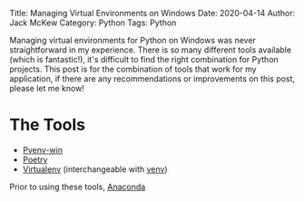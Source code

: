 Title: Managing Virtual Environments on Windows
Date: 2020-04-14
Author: Jack McKew
Category: Python
Tags: Python

Managing virtual environments for Python on Windows was never straightforward in my experience. There is so many different tools available (which is fantastic!), it's difficult to find the right combination for Python projects. This post is for the combination of tools that work for my application, if there are any recommendations or improvements on this post, please let me know!

# The Tools

- [Pyenv-win](https://github.com/pyenv-win/pyenv-win)
- [Poetry](https://python-poetry.org/)
- [Virtualenv](https://virtualenv.pypa.io/en/latest/) (interchangeable with [venv](https://docs.python.org/3/library/venv.html))

Prior to using these tools, [Anaconda](https://www.anaconda.com/)